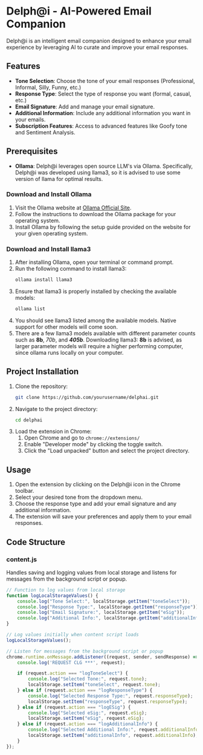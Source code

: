 # Delph@i - AI-Powered Email Companion

Delph@i is an intelligent email companion designed to enhance your email experience by leveraging AI to curate and improve your email responses.

## Features

- **Tone Selection**: Choose the tone of your email responses (Professional, Informal, Silly, Funny, etc.)
- **Response Type**: Select the type of response you want (formal, casual, etc.)
- **Email Signature**: Add and manage your email signature.
- **Additional Information**: Include any additional information you want in your emails.
- **Subscription Features**: Access to advanced features like Goofy tone and Sentiment Analysis.

## Prerequisites

- **Ollama**: Delph@i leverages open source LLM's via Ollama. Specifically, Delph@i was developed using llama3, so it is advised to use some version of llama for optimal results.

### Download and Install Ollama

1. Visit the Ollama website at [Ollama Official Site](https://www.ollama.com/).
2. Follow the instructions to download the Ollama package for your operating system.
3. Install Ollama by following the setup guide provided on the website for your given operating system.

### Download and Install llama3

1. After installing Ollama, open your terminal or command prompt.
2. Run the following command to install llama3:
    ```sh
    ollama install llama3
    ```
3. Ensure that llama3 is properly installed by checking the available models:
    ```sh
    ollama list
    ```
4. You should see llama3 listed among the available models. Native support for other models will come soon.
5. There are a few llama3 models available with different parameter counts such as **8b**, *70b*, and ***405b***. Downloading llama3: **8b** is advised, as larger parameter models will require a higher performing computer, since ollama runs locally on your computer.

## Project Installation

1. Clone the repository:
    ```sh
    git clone https://github.com/yourusername/delphai.git
    ```
2. Navigate to the project directory:
    ```sh
    cd delphai
    ```
3. Load the extension in Chrome:
    1. Open Chrome and go to `chrome://extensions/`
    2. Enable "Developer mode" by clicking the toggle switch.
    3. Click the "Load unpacked" button and select the project directory.

## Usage

1. Open the extension by clicking on the Delph@i icon in the Chrome toolbar.
2. Select your desired tone from the dropdown menu.
3. Choose the response type and add your email signature and any additional information.
4. The extension will save your preferences and apply them to your email responses.

## Code Structure

### content.js

Handles saving and logging values from local storage and listens for messages from the background script or popup.

```javascript
// Function to log values from local storage
function logLocalStorageValues() {
    console.log("Tone Select:", localStorage.getItem("toneSelect"));
    console.log("Response Type:", localStorage.getItem("responseType"));
    console.log("Email Signature:", localStorage.getItem("eSig"));
    console.log("Additional Info:", localStorage.getItem("additionalInfo"));
}

// Log values initially when content script loads
logLocalStorageValues();

// Listen for messages from the background script or popup
chrome.runtime.onMessage.addListener((request, sender, sendResponse) => {
    console.log('REQUEST CLG ***', request);

    if (request.action === "logToneSelect") {
        console.log("Selected Tone:", request.tone);
        localStorage.setItem("toneSelect", request.tone);
    } else if (request.action === "logResponseType") {
        console.log("Selected Response Type:", request.responseType);
        localStorage.setItem("responseType", request.responseType);
    } else if (request.action === "logESig") {
        console.log("Selected eSig:", request.eSig);
        localStorage.setItem("eSig", request.eSig);
    } else if (request.action === "logAdditionalInfo") {
        console.log("Selected Additional Info:", request.additionalInfo);
        localStorage.setItem("additionalInfo", request.additionalInfo);
    }
});
